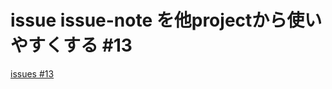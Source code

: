 # issue issue-note を他projectから使いやすくする #13
[issues #13](https://github.com/cat2151/github-actions/issues/13)


